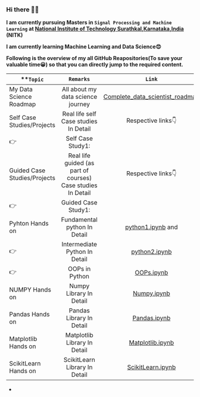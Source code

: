 ### Hi there 🤩👋

<!--
**Shrikantpatil2197/Shrikantpatil2197** is a ✨ _special_ ✨ repository because its `README.md` (this file) appears on your GitHub profile.

Here are some ideas to get you started:

- 🔭 I’m currently working on ...
- 🌱 I’m currently learning ...
- 👯 I’m looking to collaborate on ...
- 🤔 I’m looking for help with ...
- 💬 Ask me about ...
- 📫 How to reach me: ...
- 😄 Pronouns: ...
- ⚡ Fun fact: ...
-->

**I am currently pursuing Masters in `Signal Processing and Machine Learning` at [National Institute of Technology Surathkal,Karnataka,India](https://www.nitk.ac.in/) (NITK)**

**I am currently learning Machine Learning and Data Science😍**

**Following is the overview of my all GitHub Reapositories(To save your valuable time😀) so that you can directly jump to the required content.**

|**`Topic`| `Remarks`    | `Link`  |
|------------- |:-------------:| :-----:|
| My Data Science Roadmap    | All about my data science journey| [Complete_data_scientist_roadmap](https://github.com/Shrikantpatil2197/Complete_data_scientist_roadmap/blob/main/README.md) |
| Self Case Studies/Projects  | Real life self Case studies In Detail  | Respective links👇|
| 👉  | Self Case Study1: | |
| Guided Case Studies/Projects  | Real life guided (as part of courses) Case studies In Detail  | Respective links👇|
| 👉  |Guided Case Study1: | |
| Pyhton Hands on  | Fundamental python In Detail  | [python1.ipynb](https://github.com/Shrikantpatil2197/Machine_Learning_Hands-On/blob/main/All_Notebooks/python0.ipynb) and |
| 👉 | Intermediate Python In Detail  | [python2.ipynb](https://github.com/Shrikantpatil2197/Machine_Learning_Hands-On/blob/main/All_Notebooks/python1.ipynb) |
|  👉| OOPs in Python  | [OOPs.ipynb]() |
| NUMPY Hands on  | Numpy Library In Detail  | [Numpy.ipynb](https://github.com/Shrikantpatil2197/Machine_Learning_Hands-On/blob/main/All_Notebooks/numpy.ipynb) |
| Pandas Hands on  | Pandas Library In Detail  | [Pandas.ipynb](https://github.com/Shrikantpatil2197/Machine_Learning_Hands-On/blob/main/All_Notebooks/pandas.ipynb) |
| Matplotlib Hands on  | Matplotlib Library In Detail  | [Matplotlib.ipynb](https://github.com/Shrikantpatil2197/Machine_Learning_Hands-On/blob/main/All_Notebooks/matplotlib.ipynb) |
| ScikitLearn Hands on  | ScikitLearn Library In Detail  | [ScikitLearn.ipynb](https://github.com/Shrikantpatil2197/Machine_Learning_Hands-On/blob/main/All_Notebooks/scikit-learn(sklearn).ipynb)|
*



